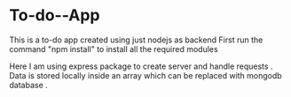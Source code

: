 # To-do--App
This is a to-do app created using just nodejs as backend 
First run the command "npm install" to install all the required modules

Here I am using express package to create server and handle requests . Data is stored locally inside an array which can be replaced
with mongodb database . 
